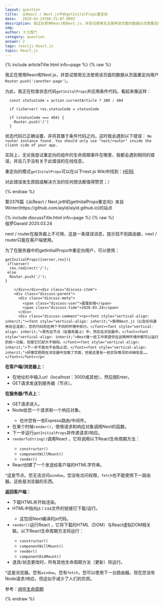 ```yaml
---
layout: question
title:  从React / Next.js中的getInitalProps重定向
date:   2020-03-24T06:31:07.000Z
description: 我正在使用React和Next.js，并尝试使用无法使用该页面的数据从页面重定向用户Router.push('/another-page')。为此，我...
img: 
author: 十三西门
category: question
answer: 2
tags: reactjs React.js
topic: React.js
---
```

<div class="article-root">
  <div class="article">
    {% include articleTitle.html info=page %}
    {% raw %}
    <div class="article-content"><p><font style="vertical-align: inherit;"><font style="vertical-align: inherit;">我正在使用React和Next.js，并尝试使用无法使用该页面的数据从页面重定向用户</font></font><code>Router.push('/another-page')</code><font style="vertical-align: inherit;"><font style="vertical-align: inherit;">。</font></font></p>

<p><font style="vertical-align: inherit;"><font style="vertical-align: inherit;">为此，我正在检查状态代码</font></font><code>getInitalProps</code><font style="vertical-align: inherit;"><font style="vertical-align: inherit;">并应用条件</font><font style="vertical-align: inherit;">代码</font><font style="vertical-align: inherit;">。</font><font style="vertical-align: inherit;">看起来像这样：</font></font></p>

<pre><code>  const statusCode = action.currentArticle ? 200 : 404<font></font>
<font></font>
  if (isServer) res.statusCode = statusCode<font></font>
<font></font>
  if (statusCode === 404) {<font></font>
    Router.push('/')<font></font>
  }<font></font>
</code></pre>

<p><font style="vertical-align: inherit;"><font style="vertical-align: inherit;">状态代码已正确设置，并将其置于条件代码之内，这时我会遇到以下错误： </font></font><code>No router instance found. You should only use "next/router" inside the client side of your app.
</code></p>

<p><font style="vertical-align: inherit;"><font style="vertical-align: inherit;">实际上，无论我尝试重定向的组件的生命周期事件在哪里，我都会遇到相同的错误，并且几乎没有关于此错误的在线信息。 </font></font></p>

<p><font style="vertical-align: inherit;"><font style="vertical-align: inherit;">重定向的模式</font></font><code>getInitalProps</code><font style="vertical-align: inherit;"><font style="vertical-align: inherit;">可以在以下next.js Wiki中找到：</font></font><a href="https://github.com/zeit/next.js/wiki/Redirecting-in-%60getInitialProps%60" rel="nofollow noreferrer"><font style="vertical-align: inherit;"><font style="vertical-align: inherit;">HERE</font></font></a></p>

<p><font style="vertical-align: inherit;"><font style="vertical-align: inherit;">对此错误发生原因或解决方法的任何想法都值得赞赏；）  </font></font></p></div>
    {% endraw %}
  </div>
  <p class="winter_mark">第3376篇《从React / Next.js中的getInitalProps重定向》来自Winter(https://github.com/aiyld/aiyld.github.io)的站点</p>
  <div class="discuss-wrapper">
    {% include discussTitle.html info=page %}
    {% raw %}
    <div class="discuss-list">
    <div class="discuss-item">
        <div class="discuss-parent">
          <div class="discuss-meta">
            <span class="discuss-user">伽罗Davaid</span>
            <span class="discuss-time">2020.03.24</span>
          </div>
          <div class="discuss-comment"><p><font style="vertical-align: inherit;"><font style="vertical-align: inherit;">next / router在服务器上不可用，这是一条错误消息，提示找不到路由器，next / router只能在客户端使用。</font></font></p>

<p><font style="vertical-align: inherit;"><font style="vertical-align: inherit;">为了在服务器中的getInitialProps中重定向用户，可以使用：</font></font></p>

<pre><code>getInitialProps({server,res}){<font></font>
 if(server)<font></font>
  res.redirect('/');<font></font>
 else<font></font>
  Router.push('/');<font></font>
}<font></font>
</code></pre></div>
        </div></div><div class="discuss-item">
        <div class="discuss-parent">
          <div class="discuss-meta">
            <span class="discuss-user">蛋蛋前端</span>
            <span class="discuss-time">2020.03.24</span>
          </div>
          <div class="discuss-comment"><p><font style="vertical-align: inherit;"><font style="vertical-align: inherit;">使用Next.js（以及任何通用反应渲染），您的代码将在两个不同的环境中执行。</font><font style="vertical-align: inherit;">首先在节点（在服务器上）中，然后在浏览器中。</font><font style="vertical-align: inherit;">Next做一些工作来提供在这两种环境中都可以运行的统一功能，但是它们却大不相同。</font><font style="vertical-align: inherit;">下一步不能也不会阻止您。</font><font style="vertical-align: inherit;">好像您刚刚在浏览器中加载了页面，但是这里有一些实际情况的详细信息……</font></font></p>

<p><strong><font style="vertical-align: inherit;"><font style="vertical-align: inherit;">在客户端/浏览器上：</font></font></strong></p>

<ul>
<li><font style="vertical-align: inherit;"><font style="vertical-align: inherit;">在地址栏中输入url（localhost：3000或其他），然后按Enter。</font></font></li>
<li><font style="vertical-align: inherit;"><font style="vertical-align: inherit;">GET请求发送到服务器（节点）。</font></font></li>
</ul>

<p><strong><font style="vertical-align: inherit;"><font style="vertical-align: inherit;">在服务器/节点上：</font></font></strong></p>

<ul>
<li><font style="vertical-align: inherit;"><font style="vertical-align: inherit;">GET请求进入。</font></font></li>
<li><font style="vertical-align: inherit;"><font style="vertical-align: inherit;">Node给您一个请求和一个响应对象。

</font></font><ul>
<li><font style="vertical-align: inherit;"><font style="vertical-align: inherit;">也许您有一些Express路由/中间件。</font></font></li>
</ul></li>
<li><font style="vertical-align: inherit;"><font style="vertical-align: inherit;">在某个时候</font></font><code>render()</code><font style="vertical-align: inherit;"><font style="vertical-align: inherit;">，使用请求和响应对象调用</font><font style="vertical-align: inherit;">Next的</font><font style="vertical-align: inherit;">函数。</font></font></li>
<li><font style="vertical-align: inherit;"><font style="vertical-align: inherit;">下一步运行</font></font><code>getInitialProps</code><font style="vertical-align: inherit;"><font style="vertical-align: inherit;">并传递请求/响应。</font></font></li>
<li><font style="vertical-align: inherit;"></font><code>renderToString()</code><font style="vertical-align: inherit;"><font style="vertical-align: inherit;">调用</font><font style="vertical-align: inherit;">React </font><font style="vertical-align: inherit;">，它将调用以下React生命周期方法：

</font></font><ul>
<li><code>constructor()</code></li>
<li><code>componentWillMount()</code></li>
<li><code>render()</code></li>
</ul></li>
<li><font style="vertical-align: inherit;"><font style="vertical-align: inherit;">React创建了一个发送给客户端的HTML字符串。</font></font></li>
</ul>

<p><font style="vertical-align: inherit;"><font style="vertical-align: inherit;">^这是节点。</font><font style="vertical-align: inherit;">您无法访问</font></font><code>window</code><font style="vertical-align: inherit;"><font style="vertical-align: inherit;">，您</font><font style="vertical-align: inherit;">没有访问权限</font><font style="vertical-align: inherit;">，</font></font><code>fetch</code><font style="vertical-align: inherit;"><font style="vertical-align: inherit;">也不能使用下一路由器。</font><font style="vertical-align: inherit;">这些是浏览器的东西。</font></font></p>

<p><strong><font style="vertical-align: inherit;"><font style="vertical-align: inherit;">返回客户端：</font></font></strong></p>

<ul>
<li><font style="vertical-align: inherit;"><font style="vertical-align: inherit;">下载HTML并开始渲染。</font></font></li>
<li><font style="vertical-align: inherit;"><font style="vertical-align: inherit;">HTML中指向js / css文件的链接已下载/运行。

</font></font><ul>
<li><font style="vertical-align: inherit;"><font style="vertical-align: inherit;">这包括Next编译的js代码。</font></font></li>
</ul></li>
<li><font style="vertical-align: inherit;"></font><code>render()</code><font style="vertical-align: inherit;"><font style="vertical-align: inherit;">运行</font><font style="vertical-align: inherit;">React </font><font style="vertical-align: inherit;">，它将下载的HTML（DOM）与React虚拟DOM相关联。</font><font style="vertical-align: inherit;">以下React生命周期方法将运行：

</font></font><ul>
<li><code>constructor()</code></li>
<li><code>componentWillMount()</code></li>
<li><code>render()</code></li>
<li><code>componentDidMount()</code></li>
</ul></li>
<li><font style="vertical-align: inherit;"><font style="vertical-align: inherit;">道具/状态更改时，所有其他生命周期方法（更新）将运行。</font></font></li>
</ul>

<p><font style="vertical-align: inherit;"><font style="vertical-align: inherit;">^这是浏览器。</font><font style="vertical-align: inherit;">您有</font></font><code>window</code><font style="vertical-align: inherit;"><font style="vertical-align: inherit;">，您有</font></font><code>fetch</code><font style="vertical-align: inherit;"><font style="vertical-align: inherit;">，您可以使用下一台路由器。</font><font style="vertical-align: inherit;">现在您没有Node请求/响应，但这似乎减少了人们的负担。</font></font></p>

<p><font style="vertical-align: inherit;"><font style="vertical-align: inherit;">参考：</font></font><a href="https://reactjs.org/docs/react-component.html#the-component-lifecycle" rel="noreferrer"><font style="vertical-align: inherit;"><font style="vertical-align: inherit;">组件生命周期</font></font></a></p></div>
        </div></div>
    </div>
    {% endraw %}
  </div>
<div>
